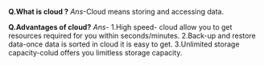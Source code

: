 **Q.What is cloud ?**
*Ans*-Cloud means storing and accessing data.

**Q.Advantages of cloud?**
*Ans*- 1.High speed- cloud allow you to get resources required for you within seconds/minutes.
2.Back-up and restore data-once data is sorted in cloud it is easy to get.
3.Unlimited storage capacity-colud offers you limitless storage capacity.
